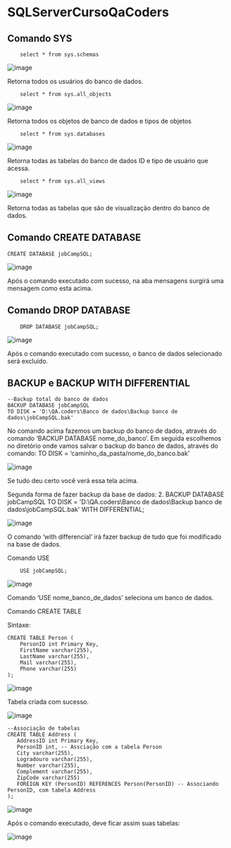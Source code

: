 # SQLServerCursoQaCoders
 ## Comando SYS
```
	select * from sys.schemas
```

![image](https://github.com/Fabricioperrone/SQLServerCursoQaCoders/assets/69866913/39a8f311-d495-41e1-8d71-7d2d48e84f9e)


Retorna todos os usuários do banco de dados.
```
	select * from sys.all_objects
```

![image](https://github.com/Fabricioperrone/SQLServerCursoQaCoders/assets/69866913/8e7c8e00-bff6-4cf8-8d50-b0c1bfd6ce24)

Retorna todos os objetos de banco de dados e tipos de objetos


```
	select * from sys.databases
```
![image](https://github.com/Fabricioperrone/SQLServerCursoQaCoders/assets/69866913/c7078400-dfa8-4fd7-9ef6-aeabd87781ba)


 
Retorna todas as tabelas do banco de dados ID e tipo de usuário que acessa.
```
	select * from sys.all_views
```

![image](https://github.com/Fabricioperrone/SQLServerCursoQaCoders/assets/69866913/4a37939c-eafd-45f7-a60d-393831b5eb6f)

 
Retorna todas as tabelas que são de visualização dentro do banco de dados.









## Comando CREATE DATABASE
```
CREATE DATABASE jobCampSQL;
```

![image](https://github.com/Fabricioperrone/SQLServerCursoQaCoders/assets/69866913/07d5a91e-f887-40e3-98f7-272b9691a862)


Após o comando executado com sucesso, na aba mensagens surgirá uma mensagem como esta acima.


## Comando DROP DATABASE
```
	DROP DATABASE jobCampSQL;
 ```
![image](https://github.com/Fabricioperrone/SQLServerCursoQaCoders/assets/69866913/1295b5cc-384a-4d74-ab09-7381bd4cc510)

Após o comando executado com sucesso, o banco de dados selecionado será excluído.



## BACKUP e BACKUP WITH DIFFERENTIAL

```
--Backup total do banco de dados
BACKUP DATABASE jobCampSQL
TO DISK = 'D:\QA.coders\Banco de dados\Backup banco de dados\jobCampSQL.bak'
```

No comando acima fazemos um backup do banco de dados, através do comando ‘BACKUP DATABASE	 nome_do_banco’. Em seguida escolhemos no diretório onde vamos salvar o backup do banco de dados, através do comando: TO DISK = ‘caminho_da_pasta/nome_do_banco.bak’

 ![image](https://github.com/Fabricioperrone/SQLServerCursoQaCoders/assets/69866913/999a5cf7-5848-4e45-8330-dbd909eec5fa)


Se tudo deu certo você verá essa tela acima.







Segunda forma de fazer backup da base de dados:
2.	BACKUP DATABASE jobCampSQL
TO DISK = 'D:\QA.coders\Banco de dados\Backup banco de dados\jobCampSQL.bak'
WITH DIFFERENTIAL;

![image](https://github.com/Fabricioperrone/SQLServerCursoQaCoders/assets/69866913/56e72b2c-0d8b-45d3-aeee-f3ffbdb9c8d0)

 
O comando ‘with differencial’ irá fazer backup de tudo que foi modificado na base de dados.













Comando USE
```
	USE jobCampSQL;
```

![image](https://github.com/Fabricioperrone/SQLServerCursoQaCoders/assets/69866913/b4b36964-ab2f-4446-a43a-cc960a3d863c)

Comando ‘USE nome_banco_de_dados’ seleciona um banco de dados.











Comando CREATE TABLE

Sintaxe:
```
CREATE TABLE Person (
	PersonID int Primary Key,
	FirstName varchar(255),
	LastName varchar(255),
	Mail varchar(255),
	Phone varchar(255)
);
```
![image](https://github.com/Fabricioperrone/SQLServerCursoQaCoders/assets/69866913/5fc09f7b-2b91-40f0-873f-f116d7231cfc)

 
Tabela criada com sucesso.

![image](https://github.com/Fabricioperrone/SQLServerCursoQaCoders/assets/69866913/9bc4e6d2-e9dc-4411-9c9f-cf5441a75cbe)

 ```
--Associação de tabelas
CREATE TABLE Address (
	AddressID int Primary Key,
	PersonID int, -- Assciação com a tabela Person
	City varchar(255),
	Logradouro varchar(255),
	Number varchar(255),
	Complement varchar(255),
	ZipCode varchar(255)
	FOREIGN KEY (PersonID) REFERENCES Person(PersonID) -- Associando PersonID, com tabela Address
);
 ```
![image](https://github.com/Fabricioperrone/SQLServerCursoQaCoders/assets/69866913/7da27407-f34a-4c8e-8cad-706d507092b3)


Após o comando executado, deve ficar assim suas tabelas:

![image](https://github.com/Fabricioperrone/SQLServerCursoQaCoders/assets/69866913/96b20ee2-c0f7-4dd4-85ec-ad3ce4bd670e)

 
